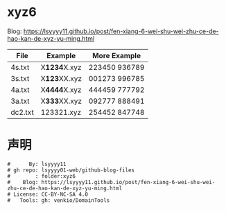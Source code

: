# xyz6
Blog: <https://lsyyyy11.github.io/post/fen-xiang-6-wei-shu-wei-zhu-ce-de-hao-kan-de-xyz-yu-ming.html>

| File          | Example        | More Example  |
| ------------- | -------------- | ------------- |
| 4s.txt        | X**1234**X.xyz | 223450 936789 |
| 3s.txt        | X**123**XX.xyz | 001273 996785 |
| 4a.txt        | X**4444**X.xyz | 444459 777792 |
| 3a.txt        | X**333**XX.xyz | 092777 888491 |
| dc2.txt       | 123321.xyz     | 254452 847748 |






# 声明
```
#      By: lsyyyy11 
# gh repo: lsyyyy01-web/github-blog-files 
#        : folder:xyz6
#    Blog: https://lsyyyy11.github.io/post/fen-xiang-6-wei-shu-wei-zhu-ce-de-hao-kan-de-xyz-yu-ming.html
# License: CC-BY-NC-SA 4.0
#   Tools: gh: venkio/DomainTools
```